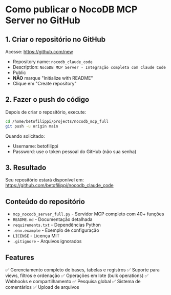 # Como publicar o NocoDB MCP Server no GitHub

## 1. Criar o repositório no GitHub

Acesse: https://github.com/new

- Repository name: `nocodb_claude_code`
- Description: `NocoDB MCP Server - Integração completa com Claude Code`
- Public
- **NÃO** marque "Initialize with README"
- Clique em "Create repository"

## 2. Fazer o push do código

Depois de criar o repositório, execute:

```bash
cd /home/betofilippi/projects/nocodb_mcp_full
git push -u origin main
```

Quando solicitado:
- Username: betofilippi
- Password: use o token pessoal do GitHub (não sua senha)

## 3. Resultado

Seu repositório estará disponível em:
https://github.com/betofilippi/nocodb_claude_code

## Conteúdo do repositório

- `mcp_nocodb_server_full.py` - Servidor MCP completo com 40+ funções
- `README.md` - Documentação detalhada
- `requirements.txt` - Dependências Python
- `.env.example` - Exemplo de configuração
- `LICENSE` - Licença MIT
- `.gitignore` - Arquivos ignorados

## Features

✅ Gerenciamento completo de bases, tabelas e registros
✅ Suporte para views, filtros e ordenação
✅ Operações em lote (bulk operations)
✅ Webhooks e compartilhamento
✅ Pesquisa global
✅ Sistema de comentários
✅ Upload de arquivos